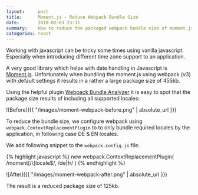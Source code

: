 ```yaml
---
layout:     post
title:      Moment.js - Reduce Webpack Bundle Size
date:       2018-02-03 23:11
summary:    How to reduce the packaged webpack bundle size of moment.js
categories: react
---
```


Working with javascript can be tricky some times using vanilla javascript. Especially when introducing different time zone support to an application.

A very good library which helps with date handling in Javascript is [Moment.js](http://momentjs.com/).
Unfortunately when bundling the moment.js using webpack (v3) with default settings it results in a rather a large package size of 455kb.

Using the helpful plugin [Webpack Bundle Analyzer](https://www.npmjs.com/package/webpack-bundle-analyzer)
it is easy to spot that the package size results of including all supported locales:

![Before]({{ "/images/moment-webpack-before.png" | absolute_url }})

To reduce the bundle size, we configure webpack using `webpack.ContextReplacementPlugin` to to only bundle required locales by the application, in following case DE & EN locales.

We add following snippet to the `webpack.config.js` file:

{% highlight javascript %}
new webpack.ContextReplacementPlugin(
  /moment[\/\\]locale$/,
  /de|fr/
)
{% endhighlight %}

![After]({{ "/images/moment-webpack-after.png" | absolute_url }})

The result is a reduced package size of 125kb.
